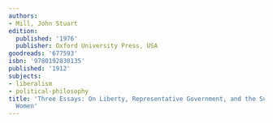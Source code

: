 ```yaml
---
authors:
- Mill, John Stuart
edition:
  published: '1976'
  publisher: Oxford University Press, USA
goodreads: '677593'
isbn: '9780192830135'
published: '1912'
subjects:
- liberalism
- political-philosophy
title: 'Three Essays: On Liberty, Representative Government, and the Subjection of
  Women'
---
```


